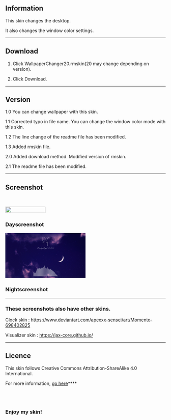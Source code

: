 ## Information
This skin changes the desktop.

It also changes the window color settings.

--------------------------------------------------------------------

## Download
1. Click WallpaperChanger20.rmskin(20 may change depending on version).

2. Click Download.

--------------------------------------------------------------------

## Version
1.0 You can change wallpaper with this skin.

1.1 Corrected typo in file name. You can change the window color mode with this skin.

1.2 The line change of the readme file has been modified.

1.3 Added rmskin file.

2.0 Added download method. Modified version of rmskin.

2.1 The readme file has been modified.

--------------------------------------------------------------------

## Screenshot
<br>

<img
  src="WallpaperChanger\day.png"
  width="50%"
  height="50%"
/>

### Dayscreenshot

<img
  src="WallpaperChanger\night.png"
  width="50%"
  height="50%"
/>

### Nightscreenshot

--------------------------------------------------------------------

### These screenshots also have other skins.

Clock skin : https://www.deviantart.com/apexxx-sensei/art/Momento-698402825

Visualizer skin : https://jax-core.github.io/

--------------------------------------------------------------------

## Licence
This skin follows Creative Commons Attribution-ShareAlike 4.0 International.

For more information, [go here](https://creativecommons.org/licenses/by-sa/4.0/)****

<br>
<br>

### Enjoy my skin!
